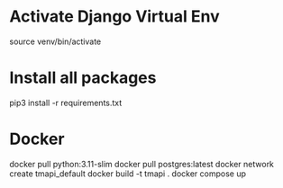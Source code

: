 # Activate Django Virtual Env
source venv/bin/activate
# Install all packages
pip3 install -r requirements.txt
# Docker
docker pull python:3.11-slim
docker pull postgres:latest 
docker network create tmapi_default
docker build -t tmapi .
docker compose up 